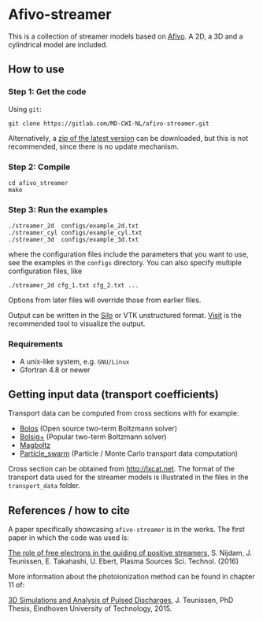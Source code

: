 # Afivo-streamer

This is a collection of streamer models based on
[Afivo](https://github.com/jannisteunissen/afivo). A 2D, a 3D and a cylindrical
model are included.

## How to use

### Step 1: Get the code

Using `git`:

    git clone https://gitlab.com/MD-CWI-NL/afivo-streamer.git

Alternatively,
a
[zip of the latest version](https://gitlab.com/MD-CWI-NL/afivo-streamer/repository/archive.zip?ref=master) can
be downloaded, but this is not recommended, since there is no update mechanism.

### Step 2: Compile

    cd afivo_streamer
    make

### Step 3: Run the examples

    ./streamer_2d  configs/example_2d.txt
    ./streamer_cyl configs/example_cyl.txt
    ./streamer_3d  configs/example_3d.txt

where the configuration files include the parameters that you want to use, see
the examples in the `configs` directory. You can also specify multiple
configuration files, like

    ./streamer_2d cfg_1.txt cfg_2.txt ...

Options from later files will override those from earlier files.

Output can be written in
the [Silo](https://wci.llnl.gov/simulation/computer-codes/silo) or VTK
unstructured
format. [Visit](https://wci.llnl.gov/simulation/computer-codes/visit/downloads)
is the recommended tool to visualize the output.

### Requirements

* A unix-like system, e.g. `GNU/Linux`
* Gfortran 4.8 or newer

## Getting input data (transport coefficients)

Transport data can be computed from cross sections with for example:

* [Bolos](https://github.com/aluque/bolos) (Open source two-term Boltzmann
  solver)
* [Bolsig+](http://www.bolsig.laplace.univ-tlse.fr) (Popular two-term Boltzmann
  solver)
* [Magboltz](http://consult.cern.ch/writeup/magboltz/)
* [Particle_swarm](https://gitlab.com/MD-CWI-NL/particle_swarm) (Particle /
  Monte Carlo transport data computation)

Cross section can be obtained from http://lxcat.net. The format of the transport
data used for the streamer models is illustrated in the files in the `transport_data`
folder.

## References / how to cite

A paper specifically showcasing `afivo-streamer` is in the works. The first
paper in which the code was used is:

[The role of free electrons in the guiding of positive streamers](http://dx.doi.org/10.1088/0963-0252/25/4/044001),
S. Nijdam, J. Teunissen, E. Takahashi, U. Ebert, Plasma Sources Sci. Technol.
(2016)

More information about the photoionization method can be found in chapter 11 of:

[3D Simulations and Analysis of Pulsed Discharges](http://repository.tue.nl/801516),
J. Teunissen, PhD Thesis, Eindhoven University of Technology, 2015.


